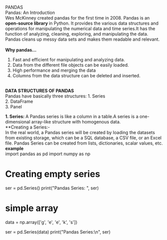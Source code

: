 PANDAS
<br>
Pandas: An Introduction <br>
Wes McKinney created pandas for the first time in 2008. Pandas is an <b>open-source library </b>in Python. It provides the various data structures and operations for manipulating the numerical data and time series.It has the function of analyzing, cleaning, exploring, and manipulating the data. Pandas cleans up messy data sets and makes them readable and relevant.
<br>
<br>
<b>Why pandas... </b>
<br>
1. Fast and efficient for manipulating and analyzing data.<br>
2. Data from the different file objects can be easily loaded.<br>
3. High performance and merging the data
4. Columns from the data structure can be deleted and inserted.
<br>
<b> DATA STRUCTURES OF PANDAS</b>
<br>
Pandas have basically three structures:
1. Series<br>
2. DataFrame <br>
3. Panel <br>

<b>1. Series: </b> A Pandas series is like a column in a table.A series is a one-dimensional array-like structure with homogenous data. <br>
**Creating a Series:-<br>
In the real world, a Pandas series will be created by loading the datasets from existing storage, which can be a SQL database, a CSV file, or an Excel file. Pandas Series can be created from lists, dictionaries, scalar values, etc.
<br>
<b>example</b>
<br>
import pandas as pd 
import numpy as np 

# Creating empty series 
ser = pd.Series() 
print("Pandas Series: ", ser) 

# simple array 
data = np.array(['g', 'e', 'e', 'k', 's']) 
	
ser = pd.Series(data) 
print("Pandas Series:\n", ser)


